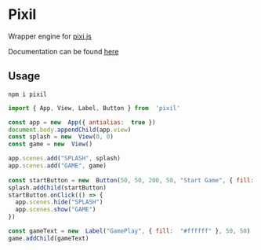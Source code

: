 # Pixil
Wrapper engine for [pixi.js](https://github.com/pixijs/pixi.js)

Documentation can be found [here](https://cyberdex.github.io/pixil/)

## Usage
```
npm i pixil
```

```javascript
import { App, View, Label, Button } from  'pixil'

const app = new  App({ antialias:  true })
document.body.appendChild(app.view)
const splash = new  View(0, 0)
const game = new  View()

app.scenes.add("SPLASH", splash)
app.scenes.add("GAME", game)
  
const startButton = new  Button(50, 50, 200, 50, "Start Game", { fill:  "#ffffff" }, 25)
splash.addChild(startButton)
startButton.onClick(() => {
  app.scenes.hide("SPLASH")
  app.scenes.show("GAME")
})

const gameText = new  Label("GamePlay", { fill:  "#ffffff" }, 50, 50)
game.addChild(gameText)
```
